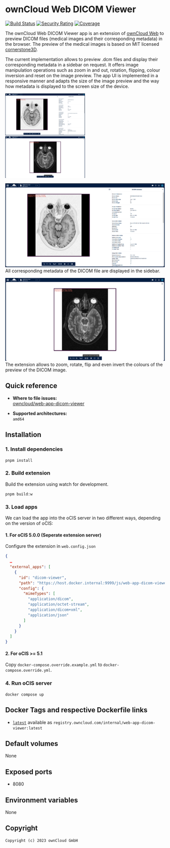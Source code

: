 # ownCloud Web DICOM Viewer

[![Build Status](https://drone.owncloud.com/api/badges/owncloud/web-app-dicom-viewer/status.svg)](https://drone.owncloud.com/owncloud/web-app-dicom-viewer)
[![Security Rating](https://sonarcloud.io/api/project_badges/measure?project=owncloud_web-app-dicom-viewer&metric=security_rating)](https://sonarcloud.io/summary/new_code?id=owncloud_web-app-dicom-viewer)
[![Coverage](https://sonarcloud.io/api/project_badges/measure?project=owncloud_web-app-dicom-viewer&metric=coverage)](https://sonarcloud.io/summary/new_code?id=owncloud_web-app-dicom-viewer)

The ownCloud Web DICOM Viewer app is an extension of [ownCloud Web](https://github.com/owncloud/web) to preview DICOM files (medical images and their corresponding metadata) in the browser. The preview of the medical images is based on MIT licensed [cornerstone3D](https://github.com/cornerstonejs/cornerstone3D).

The current implementation allows to preview .dcm files and display their corresponding metadata in a sidebar on request. It offers image manipulation operations such as zoom in and out, rotation, flipping, colour inversion and reset on the image preview. The app UI is implemented in a responsive manner and adapts the size of the image preview and the way how metadata is displayed to the screen size of the device.

<img src="https://github.com/owncloud/awesome-ocis/blob/main/webApps/owncloud/web-app-dicom-viewer/screenshots/4.png" alt="display of metadata" style="width:50%; height:auto;">
<img src="https://github.com/owncloud/awesome-ocis/blob/main/webApps/owncloud/web-app-dicom-viewer/screenshots/3.png" alt="app functionalities" style="width:50%; height:auto;">



![display of metadata](https://github.com/owncloud/awesome-ocis/blob/main/webApps/owncloud/web-app-dicom-viewer/screenshots/4.png)
All corresponding metadata of the DICOM file are displayed in the sidebar.

![app functionalities](https://github.com/owncloud/awesome-ocis/blob/main/webApps/owncloud/web-app-dicom-viewer/screenshots/3.png)
The extension allows to zoom, rotate, flip and even invert the colours of the preview of the DICOM image.


## Quick reference

- **Where to file issues:**\
  [owncloud/web-app-dicom-viewer](https://github.com/owncloud/web-app-dicom-viewer/issues)

- **Supported architectures:**\
  `amd64`

## Installation

### 1. Install dependencies

```
pnpm install
```

### 2. Build extension

Build the extension using watch for development.

```
pnpm build:w
```

### 3. Load apps

We can load the app into the oCIS server in two different ways, depending on the version of oCIS:

#### 1. For oCIS 5.0.0 (Seperate extension server)

Configure the extension in `web.config.json`

```json
{
  …
  "external_apps": [
    {
      "id": "dicom-viewer",
      "path": "https://host.docker.internal:9999/js/web-app-dicom-viewer.js",
      "config": {
        "mimeTypes": [
          "application/dicom",
          "application/octet-stream",
          "application/dicom+xml",
          "application/json"
        ]
      }
    }
  ]
}

```

#### 2. For oCIS >= 5.1

Copy `docker-compose.override.example.yml` to `docker-compose.override.yml`.

### 4. Run oCIS server

```
docker compose up
```

## Docker Tags and respective Dockerfile links

- [`latest`](https://github.com/owncloud/web-app-dicom-viewer/blob/master/docker/Dockerfile) available as `registry.owncloud.com/internal/web-app-dicom-viewer:latest`

## Default volumes

None

## Exposed ports

- 8080

## Environment variables

None

## Copyright

```Text
Copyright (c) 2023 ownCloud GmbH
```
